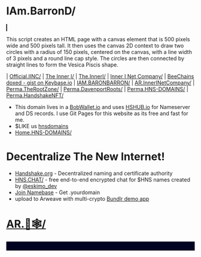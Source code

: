 # IAm.BarronD/ 
<head>
  <style>
    /* Set the canvas size */
    #canvas {
      width: 500px;
      height: 500px;
      border: 1px solid #000;
    }
  </style>
</head>
<body>
  <!-- Create the canvas element -->
  <canvas id="canvas"></canvas>

  <script>
    // Get the canvas element
    var canvas = document.getElementById("canvas");
    // Get the context to draw on the canvas
    var ctx = canvas.getContext("2d");

    // Set the fill style to white
    ctx.fillStyle = "white";
    // Draw a white rectangle to clear the canvas
    ctx.fillRect(0, 0, canvas.width, canvas.height);

    // Set the stroke style to black
    ctx.strokeStyle = "black";
    // Set the line width
    ctx.lineWidth = 3;
    // Set the line cap style to round
    ctx.lineCap = "round";

    // Set the center of the Vesica Piscis
    var centerX = canvas.width / 2;
    var centerY = canvas.height / 2;
    // Set the radius of the Vesica Piscis
    var radius = 150;

    // Begin a new path
    ctx.beginPath();
    // Move to the start point of the first arc
    ctx.moveTo(centerX - radius, centerY);
    // Draw the first arc
    ctx.arc(centerX - radius, centerY, radius, 0, Math.PI * 2, false);
    // Move to the start point of the second arc
    ctx.moveTo(centerX + radius, centerY);
    // Draw the second arc
    ctx.arc(centerX + radius, centerY, radius, 0, Math.PI * 2, false);
    // Stroke the path
    ctx.stroke();
  </script>
</body>

This script creates an HTML page with a canvas element that is 500 pixels wide and 500 pixels tall. It then uses the canvas 2D context to draw two circles with a radius of 150 pixels, centered on the canvas, with a line width of 3 pixels and a round line cap style. The circles are then connected by straight lines to form the Vesica Piscis shape.







| [Official.IINC/](http://official.iinc/) | [The Inner I/](http://theinneri.hns.is/) | [The.InnerI/](http://the.inneri/) | [Inner I Net Company/](http://shapereality.innerinetcompany.hns.is/) | [BeeChains doxed - gist on Keybase.io](https://gist.github.com/BeeChains/6b760437185cfb23e73b2520f7c495b6) | [IAM.BARONBARRON/](http://iam.baronbarron.hns.is/) | [AR.InnerINetCompany/](http://ar.innerinetcompany.hns.is/) | [Perma.TheRootZone/](http://perma.therootzone.hns.is/) | [Perma.DavenportRoots/](http://perma.davenportroots.hns.is/) | [Perma.HNS-DOMAINS/](http://perma.hns-domains.hns.is/) | [Perma.HandshakeNFT/](http://perma.handshakenft.hns.is/)
- This domain lives in a [BobWallet.io](https://bobwallet.io/) and uses [HSHUB.io](https://hshub.io/) for Nameserver and DS records. I use Git Pages for this website as its free and fast for me.
- $LIKE us [hnsdomains](https://liker.land/hnsdomains/civic)
- [Home.HNS-DOMAINS/](https://home.hns-domains.hns.is/)

# Decentralize The New Internet!
- [Handshake.org](https://handshake.org/) - Decentralized naming and certificate authority
- [HNS.CHAT/](https://hns.chat/) - free end-to-end encrypted chat for $HNS names created by [@eskimo_dev](https://twitter.com/eskimo_dev)
- [Join Namebase](https://www.namebase.io/register/o5muhq) - Get .yourdomain 
- upload to Arweave with multi-crypto [Bundlr demo app](https://demo.bundlr.network/)
<title>LikeCoin button SDK demo</title>


<div class="likecoin-embed likecoin-button" data-liker-id="hnsdomains" data-href="https://liker.land/hnsdomains/"></div>
<script src="https://static.like.co/sdk/v1/button.js"></script>

# [AR.🐘🕸/](http://ar.🐘🕸.hns.is/)

<div align="center">
<marquee direction="left" scrollamount="3" scrolldelay="2" behavior="left" width="100%" bgcolor="#020320">
AR.🐘🕸/ 

	

